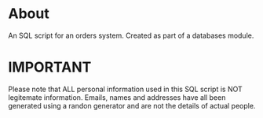 # About
An SQL script for an orders system. Created as part of a databases module.

# IMPORTANT
Please note that ALL personal information used in this SQL script is NOT legitemate information. Emails, names and addresses have all been generated using a randon generator and are not the details of actual people.
